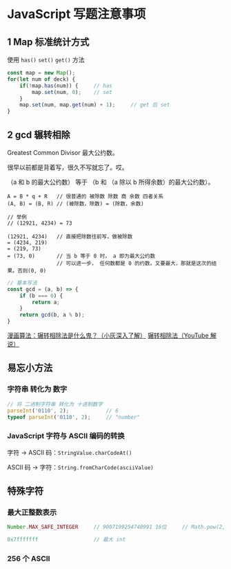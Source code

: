 # JavaScript 写题注意事项

## 1 Map 标准统计方式

使用 `has()` `set()` `get()` 方法

```js
const map = new Map();
for(let num of deck) {
    if(!map.has(num)) {     // has
        map.set(num, 0);    // set
    }
    map.set(num, map.get(num) + 1);     // get 后 set
}
```

## 2 gcd 辗转相除

Greatest Common Divisor 最大公约数。

很早以前都是背着写，很久不写就忘了。哎。

（a 和 b 的最大公约数） 等于 （b 和 （a 除以 b 所得余数）的最大公约数）。 
```
A = B * q + R   // 很普通的 被除数 除数 商 余数 四者关系
(A, B) = (B, R) // (被除数，除数) = (除数，余数)

// 举例 
// (12921, 4234) = 73

(12921, 4234)   // 直接把除数往前写，做被除数
= (4234, 219)
= (219, 73)
= (73, 0)       // 当 b 等于 0 时， a 即为最大公约数
                // 可以进一步， 任何数都是 0 的约数。又要最大，那就是这次的结果。否则(0, 0)
```

```js
// 基本写法
const gcd = (a, b) => {
    if (b === 0) {
        return a;
    }
    return gcd(b, a % b);
}
```

[漫画算法：辗转相除法是什么鬼？（小灰深入了解）](https://zhuanlan.zhihu.com/p/31824895)
[辗转相除法（YouTube 解说）](https://www.youtube.com/watch?v=fGesPF3QA1U&list=PLg7Seqwc_Znvzr1H69PTVgBpnMYmnjn1W&index=3)


## 易忘小方法

### 字符串 转化为 数字

```js
// 将 二进制字符串 转化为 十进制数字
parseInt('0110', 2);            // 6
typeof parseInt('0110', 2);     // "number"
```

### JavaScript 字符与 ASCII 编码的转换

字符 → ASCII 码：`StringValue.charCodeAt()`

ASCII 码 → 字符：`String.fromCharCode(asciiValue)`

## 特殊字符

### 最大正整数表示

```js
Number.MAX_SAFE_INTEGER     // 9007199254740991 16位     // Math.pow(2, 53) - 1;

0x7fffffff                  // 最大 int
```

### 256 个 ASCII


